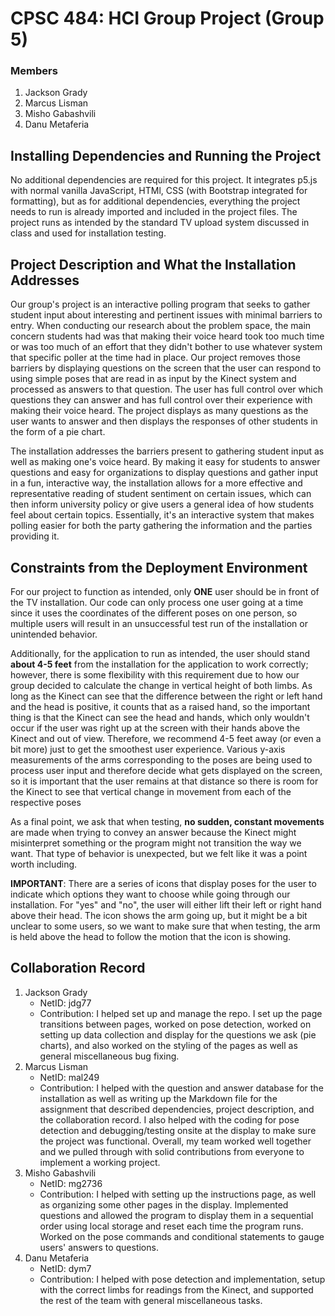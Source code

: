 # CPSC 484: HCI Group Project (Group 5)

### Members

1. Jackson Grady
2. Marcus Lisman
3. Misho Gabashvili
4. Danu Metaferia

## Installing Dependencies and Running the Project
<p>No additional dependencies are required for this project. It integrates p5.js with normal vanilla JavaScript, HTMl, CSS (with Bootstrap integrated for formatting), but as for additional dependencies, everything the project needs to run is already imported and included in the project files. The project runs as intended by the standard TV upload system discussed in class and used for installation testing.</p>

## Project Description and What the Installation Addresses
<p>Our group's project is an interactive polling program that seeks to gather student input about interesting and pertinent issues with minimal barriers to entry. When conducting our research about the problem space, the main concern students had was that making their voice heard took too much time or was too much of an effort that they didn't bother to use whatever system that specific poller at the time had in place. Our project removes those barriers by displaying questions on the screen that the user can respond to using simple poses that are read in as input by the Kinect system and processed as answers to that question. The user has full control over which questions they can answer and has full control over their experience with making their voice heard. The project displays as many questions as the user wants to answer and then displays the responses of other students in the form of a pie chart.</p>

<p>The installation addresses the barriers present to gathering student input as well as making one's voice heard. By making it easy for students to answer questions and easy for organizations to display questions and gather input in a fun, interactive way, the installation allows for a more effective and representative reading of student sentiment on certain issues, which can then inform university policy or give users a general idea of how students feel about certain topics. Essentially, it's an interactive system that makes polling easier for both the party gathering the information and the parties providing it.</p>

## Constraints from the Deployment Environment
<p>For our project to function as intended, only <b>ONE</b> user should be in front of the TV installation. Our code can only process one user going at a time since it uses the coordinates of the different poses on one person, so multiple users will result in an unsuccessful test run of the installation or unintended behavior.</p>

<p>Additionally, for the application to run as intended, the user should stand <b>about 4-5 feet</b> from the installation for the application to work correctly; however, there is some flexibility with this requirement due to how our group decided to calculate the change in vertical height of both limbs. As long as the Kinect can see that the difference between the right or left hand and the head is positive, it counts that as a raised hand, so the important thing is that the Kinect can see the head and hands, which only wouldn't occur if the user was right up at the screen with their hands above the Kinect and out of view. Therefore, we recommend 4-5 feet away (or even a bit more) just to get the smoothest user experience. Various y-axis measurements of the arms corresponding to the poses are being used to process user input and therefore decide what gets displayed on the screen, so it is important that the user remains at that distance so there is room for the Kinect to see that vertical change in movement from each of the respective poses</p>

<p>As a final point, we ask that when testing, <b>no sudden, constant movements</b> are made when trying to convey an answer because the Kinect might misinterpret something or the program might not transition the way we want. That type of behavior is unexpected, but we felt like it was a point worth including.</p>

<p><b>IMPORTANT</b>: There are a series of icons that display poses for the user to indicate which options they want to choose while going through our installation. For "yes" and "no", the user will either lift their left or right hand above their head. The icon shows the arm going up, but it might be a bit unclear to some users, so we want to make sure that when testing, the arm is held above the head to follow the motion that the icon is showing.</p>

## Collaboration Record

1. Jackson Grady
    - NetID: jdg77
    - Contribution: I helped set up and manage the repo. I set up the page transitions between pages, worked on pose detection, worked on setting up data collection and display for the questions we ask (pie charts), and also worked on the styling of the pages as well as general miscellaneous bug fixing. 
2. Marcus Lisman
    - NetID: mal249
    - Contribution: I helped with the question and answer database for the installation as well as writing up the Markdown file for the assignment that described dependencies, project description, and the collaboration record. I also helped with the coding for pose detection and debugging/testing onsite at the display to make sure the project was functional. Overall, my team worked well together and we pulled through with solid contributions from everyone to implement a working project.
3. Misho Gabashvili
    - NetID: mg2736
    - Contribution: I helped with setting up the instructions page, as well as organizing some other pages in the display. Implemented questions and allowed the program to display them in a sequential order using local storage and reset each time the program runs. Worked on the pose commands and conditional statements to gauge users' answers to questions. 
 4. Danu Metaferia
    - NetID: dym7
    - Contribution: I helped with pose detection and implementation, setup with the correct limbs for readings from the Kinect, and supported the rest of the team with general miscellaneous tasks. 
